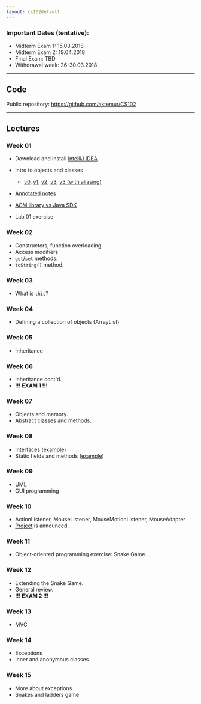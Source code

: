 ```yaml
---
layout: cs102default
---
```


### Important Dates (tentative):
* Midterm Exam 1: 15.03.2018
* Midterm Exam 2: 19.04.2018
* Final Exam: TBD
* Withdrawal week: 26-30.03.2018 

---

## Code

Public repository: <https://github.com/aktemur/CS102>

---

## Lectures

### Week 01
* Download and install [IntelliJ IDEA](https://www.jetbrains.com/idea/).
* Intro to objects and classes
  - [v0](http://www.pythontutor.com/java.html#code=public%20class%20AccountTest%20%7B%0A%20%20%20%20public%20static%20void%20main%28String%5B%5D%20args%29%20%7B%0A%20%20%20%20%20%20%20%20int%20account1number%20%3D%201%3B%0A%20%20%20%20%20%20%20%20double%20account1balance%20%3D%20100%3B%0A%20%20%20%20%20%20%20%20String%20account1currency%20%3D%20%22TL%22%3B%0A%20%20%20%20%20%20%20%20%0A%20%20%20%20%20%20%20%20int%20account2number%20%3D%202%3B%0A%20%20%20%20%20%20%20%20double%20account2balance%20%3D%20200%3B%0A%20%20%20%20%20%20%20%20String%20account2currency%20%3D%20%22USD%22%3B%0A%20%20%20%20%20%20%20%20%0A%20%20%20%20%20%20%20%20System.out.println%28%22Account%20%22%20%2B%20account1number%20%0A%20%20%20%20%20%20%20%20%20%20%20%20%20%20%20%20%2B%20%22%20has%20%22%20%2B%20account1balance%20%0A%20%20%20%20%20%20%20%20%20%20%20%20%20%20%20%20%2B%20%22%20%22%20%2B%20account1currency%20%2B%20%22.%22%29%3B%0A%20%20%20%20%20%20%20%20System.out.println%28%22Account%20%22%20%2B%20account2number%20%0A%20%20%20%20%20%20%20%20%20%20%20%20%20%20%20%20%2B%20%22%20has%20%22%20%2B%20account2balance%20%0A%20%20%20%20%20%20%20%20%20%20%20%20%20%20%20%20%2B%20%22%20%22%20%2B%20account2currency%20%2B%20%22.%22%29%3B%0A%20%20%20%20%20%20%20%20%0A%20%20%20%20%20%20%20%20//%20Deposit%2050TL%20into%20account%201%0A%20%20%20%20%20%20%20%20account1balance%20%3D%20account1balance%20%2B%2050%3B%0A%20%20%20%20%20%20%20%20%0A%20%20%20%20%20%20%20%20//%20Deposit%20300%20USD%20into%20account%202%0A%20%20%20%20%20%20%20%20account2balance%20%3D%20account2balance%20%2B%20300%3B%0A%20%20%20%20%20%20%20%20%0A%20%20%20%20%20%20%20%20System.out.println%28%22Account%20%22%20%2B%20account1number%20%0A%20%20%20%20%20%20%20%20%20%20%20%20%20%20%20%20%2B%20%22%20has%20%22%20%2B%20account1balance%20%0A%20%20%20%20%20%20%20%20%20%20%20%20%20%20%20%20%2B%20%22%20%22%20%2B%20account1currency%20%2B%20%22.%22%29%3B%0A%20%20%20%20%20%20%20%20System.out.println%28%22Account%20%22%20%2B%20account2number%20%0A%20%20%20%20%20%20%20%20%20%20%20%20%20%20%20%20%2B%20%22%20has%20%22%20%2B%20account2balance%20%0A%20%20%20%20%20%20%20%20%20%20%20%20%20%20%20%20%2B%20%22%20%22%20%2B%20account2currency%20%2B%20%22.%22%29%3B%0A%20%20%20%20%7D%0A%7D&cumulative=false&heapPrimitives=true&mode=edit&origin=opt-frontend.js&py=java&rawInputLstJSON=%5B%5D&textReferences=false),
    [v1](http://www.pythontutor.com/java.html#code=class%20Account%20%7B%0A%20%20%20%20int%20number%3B%0A%20%20%20%20double%20balance%3B%0A%20%20%20%20String%20currency%3B%0A%7D%0A%0Apublic%20class%20AccountTest%20%7B%0A%20%20%20%20public%20static%20void%20main%28String%5B%5D%20args%29%20%7B%0A%20%20%20%20%20%20%20%20Account%20account1%20%3D%20new%20Account%28%29%3B%0A%20%20%20%20%20%20%20%20account1.number%20%3D%201%3B%0A%20%20%20%20%20%20%20%20account1.balance%20%3D%20100%3B%0A%20%20%20%20%20%20%20%20account1.currency%20%3D%20%22TL%22%3B%0A%20%20%20%20%20%20%20%20%0A%20%20%20%20%20%20%20%20Account%20account2%20%3D%20new%20Account%28%29%3B%0A%20%20%20%20%20%20%20%20account2.number%20%3D%202%3B%0A%20%20%20%20%20%20%20%20account2.balance%20%3D%20200%3B%0A%20%20%20%20%20%20%20%20account2.currency%20%3D%20%22USD%22%3B%0A%20%20%20%20%20%20%20%20%0A%20%20%20%20%20%20%20%20System.out.println%28%22Account%20%22%20%2B%20account1.number%20%0A%20%20%20%20%20%20%20%20%20%20%20%20%20%20%20%20%2B%20%22%20has%20%22%20%2B%20account1.balance%20%0A%20%20%20%20%20%20%20%20%20%20%20%20%20%20%20%20%2B%20%22%20%22%20%2B%20account1.currency%20%2B%20%22.%22%29%3B%0A%20%20%20%20%20%20%20%20System.out.println%28%22Account%20%22%20%2B%20account2.number%20%0A%20%20%20%20%20%20%20%20%20%20%20%20%20%20%20%20%2B%20%22%20has%20%22%20%2B%20account2.balance%20%0A%20%20%20%20%20%20%20%20%20%20%20%20%20%20%20%20%2B%20%22%20%22%20%2B%20account2.currency%20%2B%20%22.%22%29%3B%0A%20%20%20%20%20%20%20%20%0A%20%20%20%20%20%20%20%20//%20Deposit%2050TL%20into%20account%201%0A%20%20%20%20%20%20%20%20account1.balance%20%3D%20account1.balance%20%2B%2050%3B%0A%20%20%20%20%20%20%20%20%0A%20%20%20%20%20%20%20%20//%20Deposit%20300%20USD%20into%20account%202%0A%20%20%20%20%20%20%20%20account2.balance%20%3D%20account2.balance%20%2B%20300%3B%0A%20%20%20%20%20%20%20%20%0A%20%20%20%20%20%20%20%20System.out.println%28%22Account%20%22%20%2B%20account1.number%20%0A%20%20%20%20%20%20%20%20%20%20%20%20%20%20%20%20%2B%20%22%20has%20%22%20%2B%20account1.balance%20%0A%20%20%20%20%20%20%20%20%20%20%20%20%20%20%20%20%2B%20%22%20%22%20%2B%20account1.currency%20%2B%20%22.%22%29%3B%0A%20%20%20%20%20%20%20%20System.out.println%28%22Account%20%22%20%2B%20account2.number%20%0A%20%20%20%20%20%20%20%20%20%20%20%20%20%20%20%20%2B%20%22%20has%20%22%20%2B%20account2.balance%20%0A%20%20%20%20%20%20%20%20%20%20%20%20%20%20%20%20%2B%20%22%20%22%20%2B%20account2.currency%20%2B%20%22.%22%29%3B%0A%20%20%20%20%7D%0A%0A%7D&cumulative=false&heapPrimitives=true&mode=edit&origin=opt-frontend.js&py=java&rawInputLstJSON=%5B%5D&textReferences=false),
    [v2](http://www.pythontutor.com/java.html#code=class%20Account%20%7B%0A%20%20%20%20int%20number%3B%0A%20%20%20%20double%20balance%3B%0A%20%20%20%20String%20currency%3B%0A%20%20%20%20%0A%20%20%20%20public%20void%20deposit%28double%20d%29%20%7B%0A%20%20%20%20%20%20%20%20balance%20%3D%20balance%20%2B%20d%3B%0A%20%20%20%20%7D%0A%7D%0A%0Apublic%20class%20AccountTest%20%7B%0A%20%20%20%20public%20static%20void%20main%28String%5B%5D%20args%29%20%7B%0A%20%20%20%20%20%20%20%20Account%20account1%20%3D%20new%20Account%28%29%3B%0A%20%20%20%20%20%20%20%20account1.number%20%3D%201%3B%0A%20%20%20%20%20%20%20%20account1.balance%20%3D%20100%3B%0A%20%20%20%20%20%20%20%20account1.currency%20%3D%20%22TL%22%3B%0A%20%20%20%20%20%20%20%20%0A%20%20%20%20%20%20%20%20Account%20account2%20%3D%20new%20Account%28%29%3B%0A%20%20%20%20%20%20%20%20account2.number%20%3D%202%3B%0A%20%20%20%20%20%20%20%20account2.balance%20%3D%20200%3B%0A%20%20%20%20%20%20%20%20account2.currency%20%3D%20%22USD%22%3B%0A%20%20%20%20%20%20%20%20%0A%20%20%20%20%20%20%20%20System.out.println%28%22Account%20%22%20%2B%20account1.number%20%0A%20%20%20%20%20%20%20%20%20%20%20%20%20%20%20%20%2B%20%22%20has%20%22%20%2B%20account1.balance%20%0A%20%20%20%20%20%20%20%20%20%20%20%20%20%20%20%20%2B%20%22%20%22%20%2B%20account1.currency%20%2B%20%22.%22%29%3B%0A%20%20%20%20%20%20%20%20System.out.println%28%22Account%20%22%20%2B%20account2.number%20%0A%20%20%20%20%20%20%20%20%20%20%20%20%20%20%20%20%2B%20%22%20has%20%22%20%2B%20account2.balance%20%0A%20%20%20%20%20%20%20%20%20%20%20%20%20%20%20%20%2B%20%22%20%22%20%2B%20account2.currency%20%2B%20%22.%22%29%3B%0A%20%20%20%20%20%20%20%20%0A%20%20%20%20%20%20%20%20//%20Deposit%2050TL%20into%20account%201%0A%20%20%20%20%20%20%20%20account1.deposit%2850%29%3B%0A%20%20%20%20%20%20%20%20%0A%20%20%20%20%20%20%20%20//%20Deposit%20300%20USD%20into%20account%202%0A%20%20%20%20%20%20%20%20account2.deposit%28300%29%3B%0A%20%20%20%20%20%20%20%20%0A%20%20%20%20%20%20%20%20System.out.println%28%22Account%20%22%20%2B%20account1.number%20%0A%20%20%20%20%20%20%20%20%20%20%20%20%20%20%20%20%2B%20%22%20has%20%22%20%2B%20account1.balance%20%0A%20%20%20%20%20%20%20%20%20%20%20%20%20%20%20%20%2B%20%22%20%22%20%2B%20account1.currency%20%2B%20%22.%22%29%3B%0A%20%20%20%20%20%20%20%20System.out.println%28%22Account%20%22%20%2B%20account2.number%20%0A%20%20%20%20%20%20%20%20%20%20%20%20%20%20%20%20%2B%20%22%20has%20%22%20%2B%20account2.balance%20%0A%20%20%20%20%20%20%20%20%20%20%20%20%20%20%20%20%2B%20%22%20%22%20%2B%20account2.currency%20%2B%20%22.%22%29%3B%0A%20%20%20%20%7D%0A%0A%7D&cumulative=false&heapPrimitives=true&mode=edit&origin=opt-frontend.js&py=java&rawInputLstJSON=%5B%5D&textReferences=false),
    [v3](http://www.pythontutor.com/java.html#code=class%20Account%20%7B%0A%20%20%20%20int%20number%3B%0A%20%20%20%20double%20balance%3B%0A%20%20%20%20String%20currency%3B%0A%20%20%20%20%0A%20%20%20%20public%20void%20deposit%28double%20d%29%20%7B%0A%20%20%20%20%20%20%20%20balance%20%3D%20balance%20%2B%20d%3B%0A%20%20%20%20%7D%0A%20%20%20%20%0A%20%20%20%20public%20void%20report%28%29%20%7B%0A%20%20%20%20%20%20%20%20System.out.println%28%22Account%20%22%20%2B%20number%20%0A%20%20%20%20%20%20%20%20%20%20%20%20%20%20%20%20%2B%20%22%20has%20%22%20%2B%20balance%20%0A%20%20%20%20%20%20%20%20%20%20%20%20%20%20%20%20%2B%20%22%20%22%20%2B%20currency%20%2B%20%22.%22%29%3B%0A%20%20%20%20%7D%0A%7D%0A%0Apublic%20class%20AccountTest%20%7B%0A%20%20%20%20public%20static%20void%20main%28String%5B%5D%20args%29%20%7B%0A%20%20%20%20%20%20%20%20Account%20account1%20%3D%20new%20Account%28%29%3B%0A%20%20%20%20%20%20%20%20account1.number%20%3D%201%3B%0A%20%20%20%20%20%20%20%20account1.balance%20%3D%20100%3B%0A%20%20%20%20%20%20%20%20account1.currency%20%3D%20%22TL%22%3B%0A%20%20%20%20%20%20%20%20%0A%20%20%20%20%20%20%20%20Account%20account2%20%3D%20new%20Account%28%29%3B%0A%20%20%20%20%20%20%20%20account2.number%20%3D%202%3B%0A%20%20%20%20%20%20%20%20account2.balance%20%3D%20200%3B%0A%20%20%20%20%20%20%20%20account2.currency%20%3D%20%22USD%22%3B%0A%20%20%20%20%20%20%20%20%0A%20%20%20%20%20%20%20%20account1.report%28%29%3B%0A%20%20%20%20%20%20%20%20account2.report%28%29%3B%0A%20%20%20%20%20%20%20%20%0A%20%20%20%20%20%20%20%20//%20Deposit%2050TL%20into%20account%201%0A%20%20%20%20%20%20%20%20account1.deposit%2850%29%3B%0A%20%20%20%20%20%20%20%20%0A%20%20%20%20%20%20%20%20//%20Deposit%20300%20USD%20into%20account%202%0A%20%20%20%20%20%20%20%20account2.deposit%28300%29%3B%0A%20%20%20%20%20%20%20%20%0A%20%20%20%20%20%20%20%20account1.report%28%29%3B%0A%20%20%20%20%20%20%20%20account2.report%28%29%3B%0A%20%20%20%20%7D%0A%0A%7D&cumulative=false&heapPrimitives=true&mode=edit&origin=opt-frontend.js&py=java&rawInputLstJSON=%5B%5D&textReferences=false),
    [v3 (with aliasing)](http://www.pythontutor.com/java.html#code=class%20Account%20%7B%0A%20%20%20%20int%20number%3B%0A%20%20%20%20double%20balance%3B%0A%20%20%20%20String%20currency%3B%0A%20%20%20%20%0A%20%20%20%20public%20void%20deposit%28double%20d%29%20%7B%0A%20%20%20%20%20%20%20%20balance%20%3D%20balance%20%2B%20d%3B%0A%20%20%20%20%7D%0A%20%20%20%20%0A%20%20%20%20public%20void%20report%28%29%20%7B%0A%20%20%20%20%20%20%20%20System.out.println%28%22Account%20%22%20%2B%20number%20%0A%20%20%20%20%20%20%20%20%20%20%20%20%20%20%20%20%2B%20%22%20has%20%22%20%2B%20balance%20%0A%20%20%20%20%20%20%20%20%20%20%20%20%20%20%20%20%2B%20%22%20%22%20%2B%20currency%20%2B%20%22.%22%29%3B%0A%20%20%20%20%7D%0A%7D%0A%0Apublic%20class%20AccountTest%20%7B%0A%20%20%20%20public%20static%20void%20main%28String%5B%5D%20args%29%20%7B%0A%20%20%20%20%20%20%20%20Account%20account1%20%3D%20new%20Account%28%29%3B%0A%20%20%20%20%20%20%20%20account1.number%20%3D%201%3B%0A%20%20%20%20%20%20%20%20account1.balance%20%3D%20100%3B%0A%20%20%20%20%20%20%20%20account1.currency%20%3D%20%22TL%22%3B%0A%20%20%20%20%20%20%20%20%0A%20%20%20%20%20%20%20%20Account%20account2%20%3D%20new%20Account%28%29%3B%0A%20%20%20%20%20%20%20%20account2.number%20%3D%202%3B%0A%20%20%20%20%20%20%20%20account2.balance%20%3D%20200%3B%0A%20%20%20%20%20%20%20%20account2.currency%20%3D%20%22USD%22%3B%0A%20%20%20%20%20%20%20%20%0A%20%20%20%20%20%20%20%20account1.report%28%29%3B%0A%20%20%20%20%20%20%20%20account2.report%28%29%3B%0A%20%20%20%20%20%20%20%20%0A%20%20%20%20%20%20%20%20account1.deposit%2850%29%3B%0A%20%20%20%20%20%20%20%20%0A%20%20%20%20%20%20%20%20account2%20%3D%20account1%3B%0A%20%20%20%20%20%20%20%20%0A%20%20%20%20%20%20%20%20account2.deposit%28300%29%3B%0A%20%20%20%20%20%20%20%20%0A%20%20%20%20%20%20%20%20account1.report%28%29%3B%0A%20%20%20%20%20%20%20%20account2.report%28%29%3B%0A%20%20%20%20%7D%0A%0A%7D&cumulative=false&heapPrimitives=true&mode=edit&origin=opt-frontend.js&py=java&rawInputLstJSON=%5B%5D&textReferences=false)

* [Annotated notes](data/01_bankAccount_annotated.pdf)
* [ACM library vs Java SDK](data/ACM-vs-Java_SDK.pdf)
* Lab 01 exercise

### Week 02
* Constructors, function overloading.
* Access modifiers
* `get`/`set` methods.
* `toString()` method.


### Week 03
* What is `this`?

### Week 04
* Defining a collection of objects (ArrayList).

### Week 05
* Inheritance

### Week 06
* Inheritance cont'd.
* **!!! EXAM 1 !!!**

### Week 07
* Objects and memory.
* Abstract classes and methods.

### Week 08
* Interfaces ([example](data/animals.png))
* Static fields and methods ([example](https://goo.gl/X7rd9y))

### Week 09
* UML
* GUI programming

### Week 10
* ActionListener, MouseListener, MouseMotionListener, MouseAdapter
* [Project](project.html) is announced.

### Week 11
* Object-oriented programming exercise: Snake Game.

### Week 12
* Extending the Snake Game.
* General review.
* **!!! EXAM 2 !!!**

### Week 13
* MVC

### Week 14
* Exceptions
* Inner and anonymous classes

### Week 15
* More about exceptions
* Snakes and ladders game


